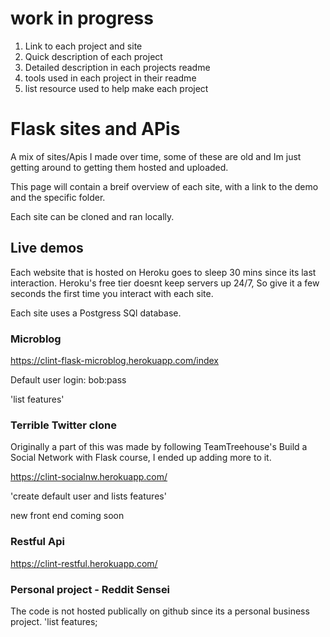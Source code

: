 # work in progress 
1. Link to each project and site
2. Quick description of each project 
3. Detailed description in each projects readme
4. tools used in each project in their readme
5. list resource used to help make each project

# Flask sites and APis
A mix of sites/Apis I made over time, some of these are old and Im just getting around to getting them hosted and uploaded.

This page will contain a breif overview of each site, with a link to the demo and the specific folder. 

Each site can be cloned and ran locally.


## Live demos 
Each website that is hosted on Heroku goes to sleep 30 mins since its last interaction. Heroku's free tier doesnt keep servers up 24/7, So give it a few seconds the first time you interact with each site. 


Each site uses a Postgress SQl database.


### Microblog 
https://clint-flask-microblog.herokuapp.com/index 

Default user login:  bob:pass

'list features'



### Terrible Twitter clone 
Originally a part of this was made by following TeamTreehouse's Build a Social Network with Flask course, I ended up adding more to it. 

https://clint-socialnw.herokuapp.com/

'create default user and lists features' 

new front end coming soon


### Restful Api
https://clint-restful.herokuapp.com/


### Personal project - Reddit Sensei
The code is not hosted publically on github since its a personal business project. 
'list features; 


